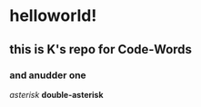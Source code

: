 # helloworld!
## this is K's repo for Code-Words
### and anudder one

*asterisk*
**double-asterisk** 
